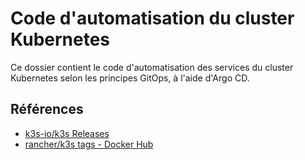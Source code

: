 # Code d'automatisation du cluster Kubernetes

Ce dossier contient le code d'automatisation des services du cluster Kubernetes selon les principes GitOps, à l'aide d'Argo CD.

## Références

* [k3s-io/k3s Releases](https://github.com/k3s-io/k3s/releases)
* [rancher/k3s tags - Docker Hub](https://hub.docker.com/r/rancher/k3s/tags)
